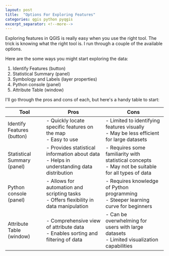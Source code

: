 ```yaml
---
layout: post
title:  "Options For Exploring Features"
categories: qgis python pyqgis
excerpt_separator: <!--more-->
---
```


Exploring features in QGIS is really easy when you use the right tool. The trick is knowing what the right tool is. I run through a couple of the available options.
<!--more-->

Here are the some ways you might start exploring the data:

1. Identify Features (button)
2. Statistical Summary (panel)
3. Symbology and Labels (layer properties)
4. Python console (panel)
5. Attribute Table (window)

I'll go through the pros and cons of each, but here's a handy table to start:

| Tool             | Pros                                      | Cons                                       |
|------------------|-------------------------------------------|--------------------------------------------|
| Identify Features (button) | - Quickly locate specific features on the map <br> - Easy to use | - Limited to identifying features visually <br> - May be less efficient for large datasets |
| Statistical Summary (panel) | - Provides statistical information about data <br> - Helps in understanding data distribution | - Requires some familiarity with statistical concepts <br> - May not be suitable for all types of data |
| Python console (panel) | - Allows for automation and scripting tasks <br> - Offers flexibility in data manipulation | - Requires knowledge of Python programming <br> - Steeper learning curve for beginners |
| Attribute Table (window) | - Comprehensive view of attribute data <br> - Enables sorting and filtering of data | - Can be overwhelming for users with large datasets <br> - Limited visualization capabilities |